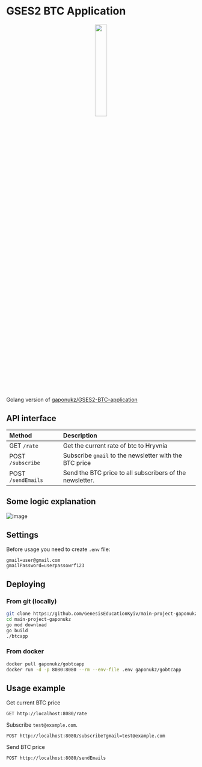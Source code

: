 # GSES2 BTC Application

<p align="center" width="100%">
    <img width="25%" src="https://github.com/gaponukz/golang-btcapp/assets/49754258/a68fe726-1067-4dcd-ae07-0973d7437ddb">
</p>

Golang version of [gaponukz/GSES2-BTC-application](https://github.com/gaponukz/GSES2-BTC-application)

## API interface
| Method | Description |
| :--- | :--- |
| GET `/rate` | Get the current rate of btc to Hryvnia |
| POST `/subscribe` | Subscribe `gmail` to the newsletter with the BTC price |
| POST `/sendEmails` | Send the BTC price to all subscribers of the newsletter. |

## Some logic explanation
![image](https://github.com/GenesisEducationKyiv/main-project-gaponukz/assets/49754258/0528531f-1220-48c6-8c47-b51fa23f4e51)

## Settings
Before usage you need to create `.env` file:
```env
gmail=user@gmail.com
gmailPassword=userpassowrf123
```

## Deploying
### From git (locally)
```bash
git clone https://github.com/GenesisEducationKyiv/main-project-gaponukz.git
cd main-project-gaponukz
go mod download
go build
./btcapp
```

### From docker
```bash
docker pull gaponukz/gobtcapp
docker run -d -p 8080:8080 --rm --env-file .env gaponukz/gobtcapp 
```
## Usage example
Get current BTC price
```
GET http://localhost:8080/rate
```
Subscribe `test@example.com`.
```
POST http://localhost:8080/subscribe?gmail=test@example.com
```
Send BTC price
```
POST http://localhost:8080/sendEmails
```
